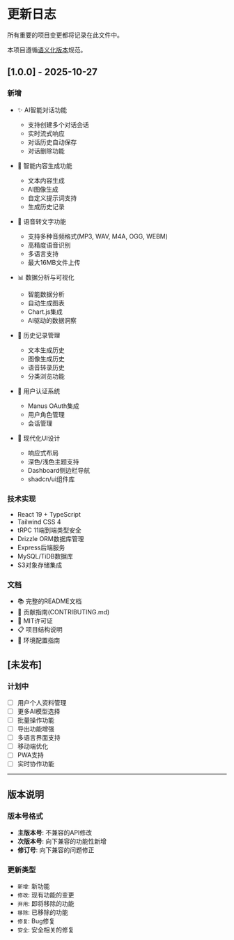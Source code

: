 # 更新日志

所有重要的项目变更都将记录在此文件中。

本项目遵循[语义化版本](https://semver.org/lang/zh-CN/)规范。

## [1.0.0] - 2025-10-27

### 新增
- ✨ AI智能对话功能
  - 支持创建多个对话会话
  - 实时流式响应
  - 对话历史自动保存
  - 对话删除功能

- 🎨 智能内容生成功能
  - 文本内容生成
  - AI图像生成
  - 自定义提示词支持
  - 生成历史记录

- 🎤 语音转文字功能
  - 支持多种音频格式(MP3, WAV, M4A, OGG, WEBM)
  - 高精度语音识别
  - 多语言支持
  - 最大16MB文件上传

- 📊 数据分析与可视化
  - 智能数据分析
  - 自动生成图表
  - Chart.js集成
  - AI驱动的数据洞察

- 📝 历史记录管理
  - 文本生成历史
  - 图像生成历史
  - 语音转录历史
  - 分类浏览功能

- 🔐 用户认证系统
  - Manus OAuth集成
  - 用户角色管理
  - 会话管理

- 🎨 现代化UI设计
  - 响应式布局
  - 深色/浅色主题支持
  - Dashboard侧边栏导航
  - shadcn/ui组件库

### 技术实现
- React 19 + TypeScript
- Tailwind CSS 4
- tRPC 11端到端类型安全
- Drizzle ORM数据库管理
- Express后端服务
- MySQL/TiDB数据库
- S3对象存储集成

### 文档
- 📚 完整的README文档
- 📝 贡献指南(CONTRIBUTING.md)
- 📄 MIT许可证
- 📋 项目结构说明
- 🔧 环境配置指南

## [未发布]

### 计划中
- [ ] 用户个人资料管理
- [ ] 更多AI模型选择
- [ ] 批量操作功能
- [ ] 导出功能增强
- [ ] 多语言界面支持
- [ ] 移动端优化
- [ ] PWA支持
- [ ] 实时协作功能

---

## 版本说明

### 版本号格式
- **主版本号**: 不兼容的API修改
- **次版本号**: 向下兼容的功能性新增
- **修订号**: 向下兼容的问题修正

### 更新类型
- `新增`: 新功能
- `修改`: 现有功能的变更
- `弃用`: 即将移除的功能
- `移除`: 已移除的功能
- `修复`: Bug修复
- `安全`: 安全相关的修复

